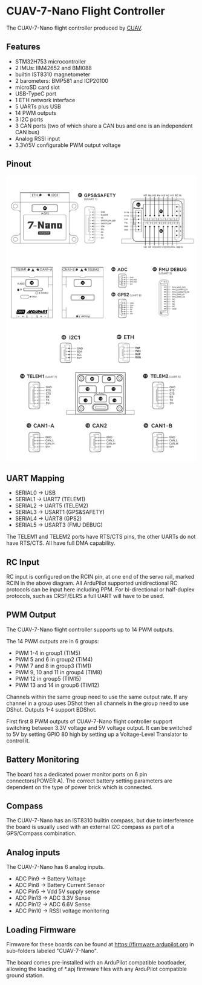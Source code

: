 # CUAV-7-Nano Flight Controller

The CUAV-7-Nano flight controller produced by [CUAV](https://www.cuav.net).

## Features

- STM32H753 microcontroller
- 2 IMUs: IIM42652 and BMI088
- builtin IST8310 magnetometer
- 2 barometers: BMP581 and ICP20100
- microSD card slot
- USB-TypeC port
- 1 ETH network interface
- 5 UARTs plus USB
- 14 PWM outputs
- 3 I2C ports
- 3 CAN ports (two of which share a CAN bus and one is an independent CAN bus)
- Analog RSSI input
- 3.3V/5V configurable PWM output voltage

## Pinout

![CUAV-7-Nano_interface_definition.png](CUAV-7-Nano-pinout.png)

## UART Mapping

- SERIAL0 -> USB
- SERIAL1 -> UART7 (TELEM1)
- SERIAL2 -> UART5 (TELEM2)
- SERIAL3 -> USART1 (GPS&SAFETY)
- SERIAL4 -> UART8 (GPS2)
- SERIAL5 -> USART3 (FMU DEBUG)

The TELEM1 and TELEM2 ports have RTS/CTS pins, the other UARTs do not have RTS/CTS. All have full DMA capability.

## RC Input

RC input is configured on the RCIN pin, at one end of the servo rail, marked RCIN in the above diagram. All ArduPilot supported unidirectional RC protocols can be input here including PPM. For bi-directional or half-duplex protocols, such as CRSF/ELRS a full UART will have to be used.

## PWM Output

The CUAV-7-Nano flight controller supports up to 14 PWM outputs.

The 14 PWM outputs are in 6 groups:

- PWM 1-4 in group1 (TIM5)
- PWM 5 and 6 in group2 (TIM4)
- PWM 7 and 8 in group3 (TIM1)
- PWM 9, 10 and 11 in group4 (TIM8)
- PWM 12 in group5 (TIM15)
- PWM 13 and 14 in group6 (TIM12)

Channels within the same group need to use the same output rate. If any channel in a group uses DShot then all channels in the group need to use DShot. Outputs 1-4 support BDShot.

First first 8 PWM outputs of CUAV-7-Nano flight controller support switching between 3.3V voltage and 5V voltage output. It can be switched to 5V by setting GPIO 80 high by setting up a Voltage-Level Translator to control it.

## Battery Monitoring

The board has a dedicated power monitor ports on 6 pin connectors(POWER A). The correct battery setting parameters are dependent on the type of power brick which is connected.

## Compass

The CUAV-7-Nano has an IST8310 builtin compass, but due to interference the board is usually used with an external I2C compass as part of a GPS/Compass combination.

## Analog inputs

The CUAV-7-Nano has 6 analog inputs.

- ADC Pin9 -> Battery Voltage
- ADC Pin8 -> Battery Current Sensor
- ADC Pin5 -> Vdd 5V supply sense
- ADC Pin13 -> ADC 3.3V Sense
- ADC Pin12 -> ADC 6.6V Sense
- ADC Pin10 -> RSSI voltage monitoring

## Loading Firmware

Firmware for these boards can be found at https://firmware.ardupilot.org in sub-folders labeled "CUAV-7-Nano".

The board comes pre-installed with an ArduPilot compatible bootloader, allowing the loading of *.apj firmware files with any ArduPilot compatible ground station.
